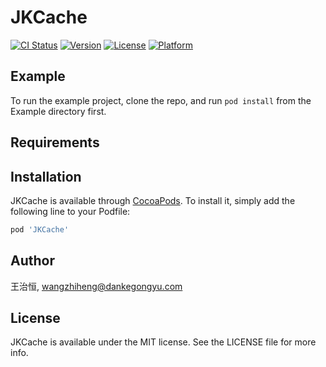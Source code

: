 # JKCache

[![CI Status](https://img.shields.io/travis/王治恒/JKCache.svg?style=flat)](https://travis-ci.org/王治恒/JKCache)
[![Version](https://img.shields.io/cocoapods/v/JKCache.svg?style=flat)](https://cocoapods.org/pods/JKCache)
[![License](https://img.shields.io/cocoapods/l/JKCache.svg?style=flat)](https://cocoapods.org/pods/JKCache)
[![Platform](https://img.shields.io/cocoapods/p/JKCache.svg?style=flat)](https://cocoapods.org/pods/JKCache)

## Example

To run the example project, clone the repo, and run `pod install` from the Example directory first.

## Requirements

## Installation

JKCache is available through [CocoaPods](https://cocoapods.org). To install
it, simply add the following line to your Podfile:

```ruby
pod 'JKCache'
```

## Author

王治恒, wangzhiheng@dankegongyu.com

## License

JKCache is available under the MIT license. See the LICENSE file for more info.
